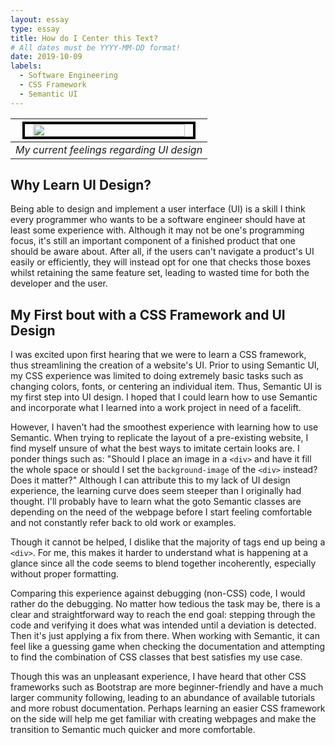 ```yaml
---
layout: essay
type: essay
title: How do I Center this Text?
# All dates must be YYYY-MM-DD format!
date: 2019-10-09
labels:
  - Software Engineering
  - CSS Framework
  - Semantic UI
---
```


| <img src="https://i.redd.it/bptzx7ur4uj11.jpg" style="align: center; width: 90%; border: 4px solid black;"> | 
|:--:| 
| *My current feelings regarding UI design* |


## Why Learn UI Design?
Being able to design and implement a user interface (UI) is a skill I think every programmer who wants to be a software engineer should have at least some experience with. Although it may not be one's programming focus, it's still an important component of a finished product that one should be aware about. After all, if the users can't navigate a product's UI easily or efficiently, they will instead opt for one that checks those boxes whilst retaining the same feature set, leading to wasted time for both the developer and the user. 

## My First bout with a CSS Framework and UI Design
I was excited upon first hearing that we were to learn a CSS framework, thus streamlining the creation of a website's UI. Prior to using Semantic UI, my CSS experience was limited to doing extremely basic tasks such as changing colors, fonts, or centering an individual item. Thus, Semantic UI is my first step into UI design. I hoped that I could learn how to use Semantic and incorporate what I learned into a work project in need of a facelift. 

However, I haven't had the smoothest experience with learning how to use Semantic. When trying to replicate the layout of a pre-existing website, I find myself unsure of what the best ways to imitate certain looks are. I ponder things such as: "Should I place an image in a `<div>` and have it fill the whole space or should I set the `background-image` of the `<div>` instead? Does it matter?" Although I can attribute this to my lack of UI design experience, the learning curve does seem steeper than I originally had thought. I'll probably have to learn what the goto Semantic classes are depending on the need of the webpage before I start feeling comfortable and not constantly refer back to old work or examples. 

Though it cannot be helped, I dislike that the majority of tags end up being a `<div>`. For me, this makes it harder to understand what is happening at a glance since all the code seems to blend together incoherently, especially without proper formatting. 

Comparing this experience against debugging (non-CSS) code, I would rather do the debugging. No matter how tedious the task may be, there is a clear and straightforward way to reach the end goal: stepping through the code and verifying it does what was intended until a deviation is detected. Then it's just applying a fix from there. When working with Semantic, it can feel like a guessing game when checking the documentation and attempting to find the combination of CSS classes that best satisfies my use case. 

Though this was an unpleasant experience, I have heard that other CSS frameworks such as Bootstrap are more beginner-friendly and have a much larger community following, leading to an abundance of available tutorials and more robust documentation. Perhaps learning an easier CSS framework on the side will help me get familiar with creating webpages and make the transition to Semantic much quicker and more comfortable.